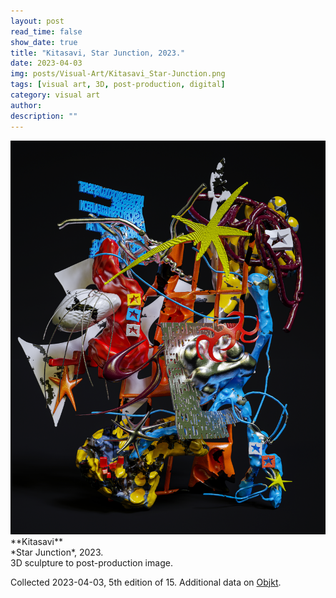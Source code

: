 ```yaml
---
layout: post
read_time: false
show_date: true
title: "Kitasavi, Star Junction, 2023."
date: 2023-04-03
img: posts/Visual-Art/Kitasavi_Star-Junction.png
tags: [visual art, 3D, post-production, digital]
category: visual art
author: 
description: ""
---
```


<img src='./assets/img/posts/Visual-Art/Kitasavi_Star-Junction.png'>

<br>
**Kitasavi**
<br>*Star Junction*, 2023.
<br>3D sculpture to post-production image.

 <div class="page-separator"></div>

Collected 2023-04-03, 5th edition of 15. Additional data on [Objkt](https://objkt.com/tokens/KT1RKi5u8LroKNpu3LMGeNKmW2Vnx6yApdzN/1).
